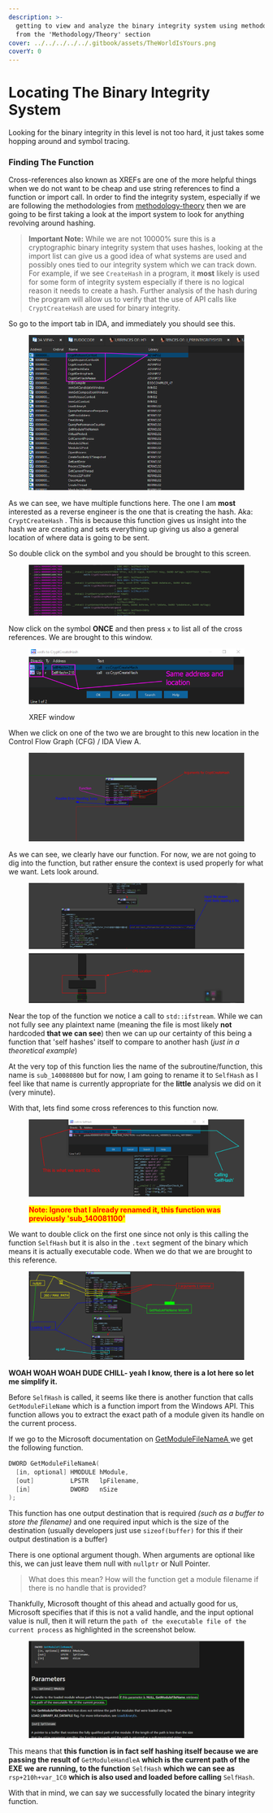 ```yaml
---
description: >-
  getting to view and analyze the binary integrity system using methodologies
  from the 'Methodology/Theory' section
cover: ../../../../../.gitbook/assets/TheWorldIsYours.png
coverY: 0
---
```


# Locating The Binary Integrity System

Looking for the binary integrity in this level is not too hard, it just takes some hopping around and symbol tracing.

### Finding The Function

Cross-references also known as XREFs are one of the more helpful things when we do not want to be cheap and use string references  to find a function or import call. In order to find the integrity system, especially if we are following the methodologies from [methodology-theory](../tips-for-this-section/methodology-theory/ "mention") then we are going to be first taking a look at the import system to look for anything revolving around hashing.

> **Important Note:** While we are not 10000% sure this is a cryptographic binary integrity system that uses hashes, looking at the import list can give us a good idea of what systems are used and possibly ones tied to our integrity system which we can track down. For example, if we see `CreateHash` in a program, it **most** likely is used for some form of integrity system especially if there is no logical reason it needs to create a hash. Further analysis of the hash during the program will allow us to verify that the use of API calls like `CryptCreateHash` are used for binary integrity.

So go to the import tab in IDA, and immediately you should see this.

<figure><img src="../../../../../.gitbook/assets/ImportantSymbols.png" alt=""><figcaption></figcaption></figure>

As we can see, we have multiple functions here. The one I am **most** interested as a reverse engineer is the one that is creating the hash. Aka: `CryptCreateHash` . This is because this function gives us insight into the hash we are creating and sets everything up giving us also a general location of where data is going to be sent.

So double click on the symbol and you should be brought to this screen.

<figure><img src="../../../../../.gitbook/assets/IdataSectionCryptCreateHash.png" alt=""><figcaption></figcaption></figure>

Now click on the symbol **ONCE** and then press `x` to list all of the cross references. We are brought to this window.

<figure><img src="../../../../../.gitbook/assets/XREF1.png" alt=""><figcaption><p>XREF window</p></figcaption></figure>

When we click on one of the two we are brought to this new location in the Control Flow Graph (CFG) / IDA View A.

<figure><img src="../../../../../.gitbook/assets/DoubleClickXrefDocu1.png" alt=""><figcaption></figcaption></figure>

As we can see, we clearly have our function. For now, we are not going to dig into the function, but rather ensure the context is used properly for what we want. Lets look around.

<figure><img src="../../../../../.gitbook/assets/TopofCfgXref.png" alt=""><figcaption></figcaption></figure>

Near the top of the function we notice a call to `std::ifstream`. While we can not fully see any plaintext name (meaning the file is most likely **not** hardcoded **that we can see**) then we can up our certainty of this being a function that 'self hashes' itself to compare to another hash (_just in a theoretical example_)

At the very top of this function lies the name of the subroutine/function, this name is `sub_140080800` but for now, I am going to rename it to `SelfHash` as I feel like that name is currently appropriate for the **little** analysis we did on it (very minute).

With that, lets find some cross references to this function now.

<figure><img src="../../../../../.gitbook/assets/XrefsToSelfHash.png" alt=""><figcaption><p><mark style="color:red;"><strong>Note: Ignore that I already renamed it, this function was previously 'sub_140081100'</strong></mark></p></figcaption></figure>

We want to double click on the first one since not only is this calling the function `SelfHash` but it is also in the `.text`  segment of the binary which means it is actually executable code. When we do that we are brought to this reference.

<figure><img src="../../../../../.gitbook/assets/GetModuleHandleA.png" alt=""><figcaption></figcaption></figure>

**WOAH WOAH WOAH DUDE CHILL- yeah I know, there is a lot here so let me simplify it.**

Before `SelfHash` is called, it seems like there is another function that calls `GetModuleFileName` which is a function import from the Windows API. This function allows you to extract the exact path of a module given its handle on the current process.

If we go to the Microsoft documentation on [GetModuleFileNameA ](https://learn.microsoft.com/en-us/windows/win32/api/libloaderapi/nf-libloaderapi-getmodulefilenamea)we get the following function.

```cpp
DWORD GetModuleFileNameA(
  [in, optional] HMODULE hModule,
  [out]          LPSTR   lpFilename,
  [in]           DWORD   nSize
);
```

This function has one output destination that is required _(such as a buffer to store the filename)_ and one required input which is the size of the destination (usually developers just use `sizeof(buffer)` for this if their output destination is a buffer)

There is one optional argument though. When arguments are optional like this, we can just leave them null with `nullptr` or Null Pointer.

> What does this mean? How will the function get a module filename if there is no handle that is provided?

Thankfully, Microsoft thought of this ahead and actually good for us, Microsoft specifies that if this is not a valid handle, and the input optional value is null, then it will return the `path of the executable file of the current process` as highlighted in the screenshot below.

<figure><img src="../../../../../.gitbook/assets/NullOptionalParamWindowsAPI.png" alt=""><figcaption></figcaption></figure>

This means that **this function is in fact self hashing itself because we are passing the result of** `GetModuleHandleA` **which is the current path of the EXE we are running, to the function** `SelfHash` **which we can see as** `rsp+210h+var_1C0` **which is also used and loaded before calling** `SelfHash`.&#x20;

With that in mind, we can say we successfully located the binary integrity function.

